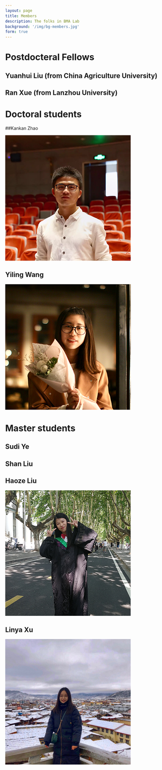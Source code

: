 ```yaml
---
layout: page
title: Members
description: The folks in BMA Lab 
background: '/img/bg-members.jpg'
form: true
---
```


# Postdocteral Fellows

## Yuanhui Liu (from China Agriculture University)

## Ran Xue (from Lanzhou University)

# Doctoral students

##Kankan Zhao

![](img/members/zhaokankan.png)

## Yiling Wang

![](img/members/wangyiling.jpg)

# Master students

## Sudi Ye

## Shan Liu


## Haoze Liu
![](img/members/liu1.jpg)


## Linya Xu
<img src="img/members/xulinya.jpg"  height="400" width="400">
